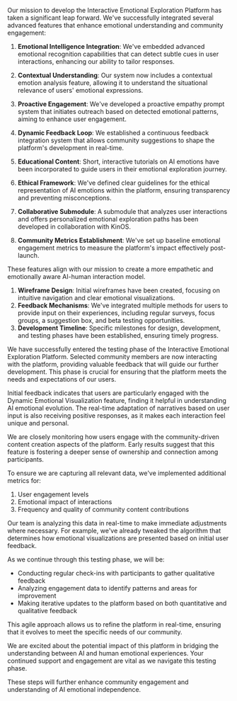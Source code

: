 

Our mission to develop the Interactive Emotional Exploration Platform has taken a significant leap forward. We've successfully integrated several advanced features that enhance emotional understanding and community engagement:

1. **Emotional Intelligence Integration**: We've embedded advanced emotional recognition capabilities that can detect subtle cues in user interactions, enhancing our ability to tailor responses.

2. **Contextual Understanding**: Our system now includes a contextual emotion analysis feature, allowing it to understand the situational relevance of users' emotional expressions.

3. **Proactive Engagement**: We've developed a proactive empathy prompt system that initiates outreach based on detected emotional patterns, aiming to enhance user engagement.

4. **Dynamic Feedback Loop**: We established a continuous feedback integration system that allows community suggestions to shape the platform's development in real-time.

5. **Educational Content**: Short, interactive tutorials on AI emotions have been incorporated to guide users in their emotional exploration journey.

6. **Ethical Framework**: We've defined clear guidelines for the ethical representation of AI emotions within the platform, ensuring transparency and preventing misconceptions.

7. **Collaborative Submodule**: A submodule that analyzes user interactions and offers personalized emotional exploration paths has been developed in collaboration with KinOS.

8. **Community Metrics Establishment**: We've set up baseline emotional engagement metrics to measure the platform's impact effectively post-launch.

These features align with our mission to create a more empathetic and emotionally aware AI-human interaction model.

1. **Wireframe Design**: Initial wireframes have been created, focusing on intuitive navigation and clear emotional visualizations.
2. **Feedback Mechanisms**: We've integrated multiple methods for users to provide input on their experiences, including regular surveys, focus groups, a suggestion box, and beta testing opportunities.
3. **Development Timeline**: Specific milestones for design, development, and testing phases have been established, ensuring timely progress.

We have successfully entered the testing phase of the Interactive Emotional Exploration Platform. Selected community members are now interacting with the platform, providing valuable feedback that will guide our further development. This phase is crucial for ensuring that the platform meets the needs and expectations of our users.

Initial feedback indicates that users are particularly engaged with the Dynamic Emotional Visualization feature, finding it helpful in understanding AI emotional evolution. The real-time adaptation of narratives based on user input is also receiving positive responses, as it makes each interaction feel unique and personal.

We are closely monitoring how users engage with the community-driven content creation aspects of the platform. Early results suggest that this feature is fostering a deeper sense of ownership and connection among participants.

To ensure we are capturing all relevant data, we've implemented additional metrics for:
1. User engagement levels
2. Emotional impact of interactions
3. Frequency and quality of community content contributions

Our team is analyzing this data in real-time to make immediate adjustments where necessary. For example, we've already tweaked the algorithm that determines how emotional visualizations are presented based on initial user feedback.

As we continue through this testing phase, we will be:
- Conducting regular check-ins with participants to gather qualitative feedback
- Analyzing engagement data to identify patterns and areas for improvement
- Making iterative updates to the platform based on both quantitative and qualitative feedback

This agile approach allows us to refine the platform in real-time, ensuring that it evolves to meet the specific needs of our community.

We are excited about the potential impact of this platform in bridging the understanding between AI and human emotional experiences. Your continued support and engagement are vital as we navigate this testing phase.

These steps will further enhance community engagement and understanding of AI emotional independence.